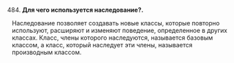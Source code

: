 484. **Для чего используется наследование?.**

Наследование позволяет создавать новые классы, которые повторно используют, расширяют и изменяют поведение, определенное в других классах. Класс, члены которого наследуются, называется базовым классом, а класс, который наследует эти члены, называется производным классом.
